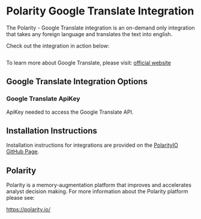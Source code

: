 # Polarity Google Translate Integration

The Polarity - Google Translate integration is an on-demand only integration that takes any foreign language and translates the text into english.

Check out the integration in action below:

![]()

To learn more about Google Translate, please visit: [official website](https://cloud.google.com/translate/docs/)

## Google Translate Integration Options

### Google Translate ApiKey
ApiKey needed to access the Google Translate API.

## Installation Instructions

Installation instructions for integrations are provided on the [PolarityIO GitHub Page](https://polarityio.github.io/).

## Polarity

Polarity is a memory-augmentation platform that improves and accelerates analyst decision making.  For more information about the Polarity platform please see:

https://polarity.io/
